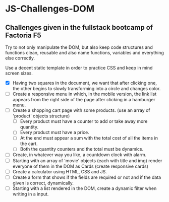 # JS-Challenges-DOM

## Challenges given in the fullstack bootcamp of Factoria F5

Try to not only manipulate the DOM, but also keep code structures and functions clean, reusable and also name functions, variables and everything else correctly.

Use a decent static template in order to practice CSS and keep in mind screen sizes.

-[x] Having two squares in the document, we want that after clicking one, the other begins to slowly transforming into a circle and changes color.  
-[ ] Create a responsive menu in which, in the mobile version, the link list appears from the right side of the page after clicking in a hamburger menu.  
-[ ] Create a shopping cart page with some products. (use an array of 'product' objects structure)  
    -[ ] Every product must have a counter to add or take away more quantity.  
    -[ ] Every product must have a price.  
    -[ ] At the end must appear a sum with the total cost of all the items in the cart.  
    -[ ] Both the quantity counters and the total must be dynamics.  
-[ ] Create, in whatever way you like, a countdown clock with alarm.  
-[ ] Starting with an array of 'movie' objects (each with title<string> and img<string>) render everyone of them in the DOM as Cards (create responsive cards)  
-[ ] Create a calculator using HTML, CSS and JS.  
-[ ] Create a form that shows if the fields are required or not and if the data given is correct, dynamically.  
-[ ] Starting with a list rendered in the DOM, create a dynamic filter when writing in a input.  